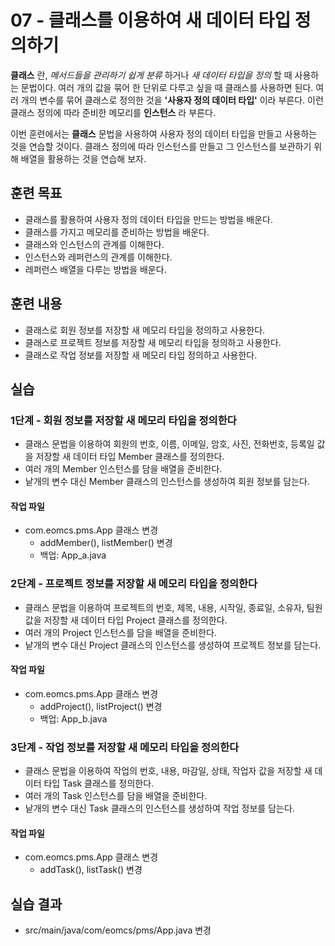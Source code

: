 # 07 - 클래스를 이용하여 새 데이터 타입 정의하기

**클래스** 란, *메서드들을 관리하기 쉽게 분류* 하거나 *새 데이터 타입을 정의* 할 때 사용하는 문법이다.
여러 개의 값을 묶어 한 단위로 다루고 싶을 때 클래스를 사용하면 된다.
여러 개의 변수를 묶어 클래스로 정의한 것을 **'사용자 정의 데이터 타입'** 이라 부른다.
이런 클래스 정의에 따라 준비한 메모리를 **인스턴스** 라 부른다.

이번 훈련에서는 **클래스** 문법을 사용하여 사용자 정의 데이터 타입을 만들고 사용하는 것을 연습할 것이다.
클래스 정의에 따라 인스턴스를 만들고 그 인스턴스를 보관하기 위해 배열을 활용하는 것을 연습해 보자.

## 훈련 목표

- 클래스를 활용하여 사용자 정의 데이터 타입을 만드는 방법을 배운다.
- 클래스를 가지고 메모리를 준비하는 방법을 배운다.
- 클래스와 인스턴스의 관계를 이해한다.
- 인스턴스와 레퍼런스의 관계를 이해한다.
- 레퍼런스 배열을 다루는 방법을 배운다.

## 훈련 내용

- 클래스로 회원 정보를 저장할 새 메모리 타입을 정의하고 사용한다.
- 클래스로 프로젝트 정보를 저장할 새 메모리 타입을 정의하고 사용한다.
- 클래스로 작업 정보를 저장할 새 메모리 타입 정의하고 사용한다.

## 실습

### 1단계 - 회원 정보를 저장할 새 메모리 타입을 정의한다

- 클래스 문법을 이용하여 회원의 번호, 이름, 이메일, 암호, 사진, 전화번호, 등록일 값을 저장할 새 데이터 타입 Member 클래스를 정의한다.
- 여러 개의 Member 인스턴스를 담을 배열을 준비한다.
- 낱개의 변수 대신 Member 클래스의 인스턴스를 생성하여 회원 정보를 담는다.

#### 작업 파일

- com.eomcs.pms.App  클래스 변경
  - addMember(), listMember() 변경
  - 백업: App_a.java

### 2단계 - 프로젝트 정보를 저장할 새 메모리 타입을 정의한다

- 클래스 문법을 이용하여 프로젝트의 번호, 제목, 내용, 시작일, 종료일, 소유자, 팀원 값을 저장할 새 데이터 타입 Project 클래스를 정의한다.
- 여러 개의 Project 인스턴스를 담을 배열을 준비한다.
- 낱개의 변수 대신 Project 클래스의 인스턴스를 생성하여 프로젝트 정보를 담는다.

#### 작업 파일

- com.eomcs.pms.App  클래스 변경
  - addProject(), listProject() 변경
  - 백업: App_b.java

### 3단계 - 작업 정보를 저장할 새 메모리 타입을 정의한다

- 클래스 문법을 이용하여 작업의 번호, 내용, 마감일, 상태, 작업자 값을 저장할 새 데이터 타입 Task 클래스를 정의한다.
- 여러 개의 Task 인스턴스를 담을 배열을 준비한다.
- 낱개의 변수 대신 Task 클래스의 인스턴스를 생성하여 작업 정보를 담는다.

#### 작업 파일

- com.eomcs.pms.App 클래스 변경
  - addTask(), listTask() 변경

## 실습 결과

- src/main/java/com/eomcs/pms/App.java 변경
